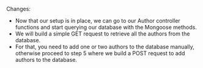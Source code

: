 Changes:

- Now that our setup is in place, we can go to our Author controller functions and start querying our database with the Mongoose methods.
- We will build a simple GET request to retrieve all the authors from the database.
- For that, you need to add one or two authors to the database manually, otherwise proceed to step 5 where we build a POST request to add authors to the database.